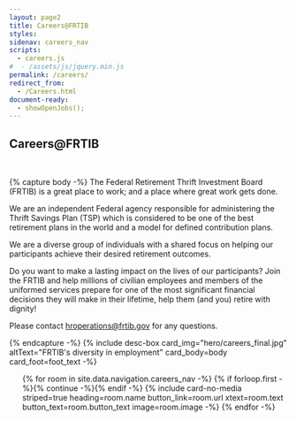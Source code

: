```yaml
---
layout: page2
title: Careers@FRTIB
styles:
sidenav: careers_nav
scripts:
  - careers.js
#  - /assets/js/jquery.min.js
permalink: /careers/
redirect_from:
  - /Careers.html
document-ready:
  - showOpenJobs();
---
```



## Careers@FRTIB
<br>

{% capture body -%}
The Federal Retirement Thrift Investment Board (FRTIB) is a great place to work; and a place where great work gets done.  

We are an independent Federal agency responsible for administering the Thrift Savings Plan (TSP) which is considered to be one of the best retirement plans in the world and a model for defined contribution plans.

We are a diverse group of individuals with a shared focus on helping our participants achieve their desired retirement outcomes.

Do you want to make a lasting impact on the lives of our participants?  Join the FRTIB and help millions of civilian employees and members of the uniformed services prepare for one of the most significant financial decisions they will make in their lifetime, help them (and you) retire with dignity!

Please contact <a href="mailto:hroperations@frtib.gov?subject=Questions regarding FRTIB benefits and employment">hroperations@frtib.gov</a> for any questions.

{% endcapture -%}
{% include desc-box
      card_img="hero/careers_final.jpg" altText="FRTIB's diversity in employment"
      card_body=body card_foot=foot_text -%}


<div class="grid-container">
<div class="grid-row">
<div class="tablet:grid-col" markdown="1">

</div>
</div>
</div>

<ul class="usa-card-group">
{% for room in site.data.navigation.careers_nav -%}
{% if forloop.first -%}{% continue -%}{% endif -%}
{% include card-no-media striped=true heading=room.name button_link=room.url
      xtext=room.text button_text=room.button_text image=room.image -%}
{% endfor -%}
</ul>

<!-- CONTENT END -->
